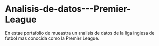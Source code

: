 # Analisis-de-datos---Premier-League
En estae portafolio de mueastra un analisis de datos de la liga inglesa de futbol mas conocida como la Premier League.

